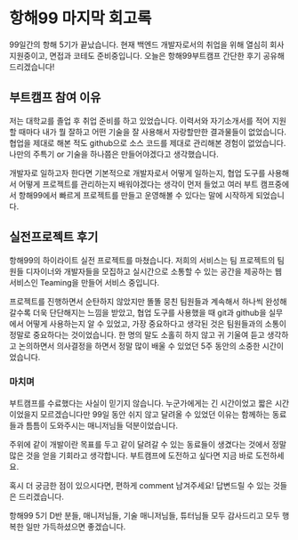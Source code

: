 # 항해99 마지막 회고록


99일간의 항해 5기가 끝났습니다.
현재 백엔드 개발자로서의 취업을 위해 열심히 회사 지원중이고, 면접과 코테도 준비중입니다.
오늘은 항해99부트캠프 간단한 후기 공유해 드리겠습니다!

## 부트캠프 참여 이유
저는 대학교를 졸업 후 취업 준비를 하고 있었습니다.
이력서와 자기소개서를 적어 지원할 때마다 내가 뭘 잘하고 어떤 기술을 잘 사용해서 자랑할만한 결과물들이 없었습니다. 협업을 제대로 해본 적도 github으로 소스 코드를 제대로 관리해본 경험이 없었습니다. 나만의 주특기 or 기술을 하나쯤은 만들어야겠다고 생각했습니다.

개발자로 일하고자 한다면 기본적으로 개발자로서 어떻게 일하는지, 협업 도구를 사용해서 어떻게 프로젝트를 관리하는지 배워야겠다는 생각이 먼저 들었고 여러 부트 캠프중에서 항해99에서 빠르게 프로젝트를 만들고 운영해볼 수 있다는 말에 시작하게 되었습니다.



## 실전프로젝트 후기
항해99의 하이라이트 실전 프로젝트를 마쳤습니다.
저희의 서비스는 팀 프로젝트의 팀원들 디자이너와 개발자들을 모집하고 실시간으로 소통할 수 있는 공간을 제공하는 웹 서비스인 Teaming을 만들어 서비스 중입니다. 

프로젝트를 진행하면서 순탄하지 않았지만 똘똘 뭉친 팀원들과 계속해서 하나씩 완성해 갈수록 더욱 단단해지는 느낌을 받았고, 협업 도구를 사용했을 때 git과 github을 실무에서 어떻게 사용하는지 알 수 있었고, 가장 중요하다고 생각된 것은 팀원들과의 소통이 정말로 중요하다는 것이었습니다. 
한 명의 말도 소홀히 하지 않고 귀 기울여 듣고 생각하고 논의하면서 의사결정을 하면서 정말 많이 배울 수 있었던 5주 동안의 소중한 시간이었습니다.



### 마치며
부트캠프를 수료했다는 사실이 믿기지 않습니다. 누군가에게는 긴 시간이었고 짧은 시간이었을지 모르겠습니다만 99일 동안 쉬지 않고 달려올 수 있었던 이유는 함께하는 동료들과 틈틈이 도와주시는 매니저님들 덕분이었습니다.

주위에 같이 개발이란 목표를 두고 같이 달려갈 수 있는 동료들이 생겼다는 것에서 정말 많은 것을 얻을 기회라고 생각합니다. 부트캠프에 도전하고 싶다면 지금 바로 도전하세요. 

혹시 더 궁금한 점이 있으시다면, 편하게 comment 남겨주세요! 답변드릴 수 있는 것들은 드리겠습니다.

항해99 5기 D반 분들, 매니저님들, 기술 매니저님들, 튜터님들 모두 감사드리고 모두 행복한 일만 가득하셨으면 좋겠습니다.



